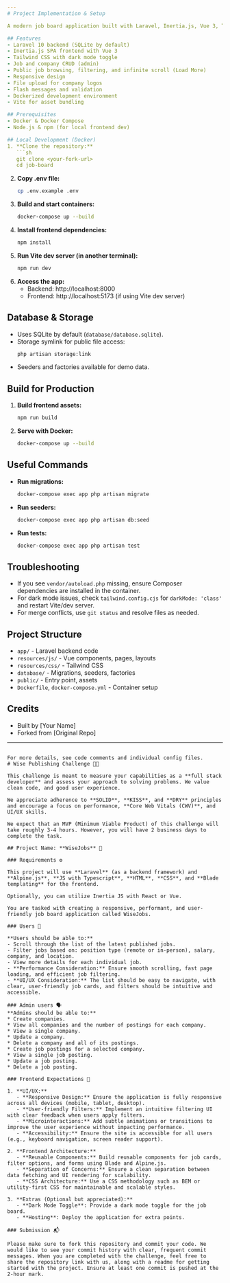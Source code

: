 ```yaml
---
# Project Implementation & Setup

A modern job board application built with Laravel, Inertia.js, Vue 3, Tailwind CSS, and Docker. Supports admin and public flows, job/company CRUD, filters, dark mode, and more.

## Features
- Laravel 10 backend (SQLite by default)
- Inertia.js SPA frontend with Vue 3
- Tailwind CSS with dark mode toggle
- Job and company CRUD (admin)
- Public job browsing, filtering, and infinite scroll (Load More)
- Responsive design
- File upload for company logos
- Flash messages and validation
- Dockerized development environment
- Vite for asset bundling

## Prerequisites
- Docker & Docker Compose
- Node.js & npm (for local frontend dev)

## Local Development (Docker)
1. **Clone the repository:**
   ```sh
   git clone <your-fork-url>
   cd job-board
   ```
2. **Copy .env file:**
   ```sh
   cp .env.example .env
   ```
3. **Build and start containers:**
   ```sh
   docker-compose up --build
   ```
4. **Install frontend dependencies:**
   ```sh
   npm install
   ```
5. **Run Vite dev server (in another terminal):**
   ```sh
   npm run dev
   ```
6. **Access the app:**
   - Backend: http://localhost:8000
   - Frontend: http://localhost:5173 (if using Vite dev server)

## Database & Storage
- Uses SQLite by default (`database/database.sqlite`).
- Storage symlink for public file access:
  ```sh
  php artisan storage:link
  ```
- Seeders and factories available for demo data.

## Build for Production
1. **Build frontend assets:**
   ```sh
   npm run build
   ```
2. **Serve with Docker:**
   ```sh
   docker-compose up --build
   ```

## Useful Commands
- **Run migrations:**
  ```sh
  docker-compose exec app php artisan migrate
  ```
- **Run seeders:**
  ```sh
  docker-compose exec app php artisan db:seed
  ```
- **Run tests:**
  ```sh
  docker-compose exec app php artisan test
  ```

## Troubleshooting
- If you see `vendor/autoload.php` missing, ensure Composer dependencies are installed in the container.
- For dark mode issues, check `tailwind.config.cjs` for `darkMode: 'class'` and restart Vite/dev server.
- For merge conflicts, use `git status` and resolve files as needed.

## Project Structure
- `app/` - Laravel backend code
- `resources/js/` - Vue components, pages, layouts
- `resources/css/` - Tailwind CSS
- `database/` - Migrations, seeders, factories
- `public/` - Entry point, assets
- `Dockerfile`, `docker-compose.yml` - Container setup

## Credits
- Built by [Your Name]
- Forked from [Original Repo]

---
```

For more details, see code comments and individual config files.
# Wise Publishing Challenge 👨‍💻

This challenge is meant to measure your capabilities as a **full stack developer** and assess your approach to solving problems. We value clean code, and good user experience.

We appreciate adherence to **SOLID**, **KISS**, and **DRY** principles and encourage a focus on performance, **Core Web Vitals (CWV)**, and UI/UX skills.

We expect that an MVP (Minimum Viable Product) of this challenge will take roughly 3-4 hours. However, you will have 2 business days to complete the task.

## Project Name: **WiseJobs** 🦉

### Requirements ⚙️

This project will use **Laravel** (as a backend framework) and **Alpine.js**, **JS with Typescript**, **HTML**, **CSS**, and **Blade templating** for the frontend.

Optionally, you can utilize Inertia JS with React or Vue.

You are tasked with creating a responsive, performant, and user-friendly job board application called WiseJobs.

### Users 👥

**Users should be able to:**
- Scroll through the list of the latest published jobs.
- Filter jobs based on: position type (remote or in-person), salary, company, and location.
- View more details for each individual job.
- **Performance Consideration:** Ensure smooth scrolling, fast page loading, and efficient job filtering.
- **UI/UX Consideration:** The list should be easy to navigate, with clear, user-friendly job cards, and filters should be intuitive and accessible.

### Admin users 🗣️
**Admins should be able to:**
* Create companies.
* View all companies and the number of postings for each company.
* View a single company.
* Update a company.
* Delete a company and all of its postings.
* Create job postings for a selected company.
* View a single job posting.
* Update a job posting.  
* Delete a job posting.
  
### Frontend Expectations 🤘

1. **UI/UX:**
   - **Responsive Design:** Ensure the application is fully responsive across all devices (mobile, tablet, desktop).
   - **User-friendly Filters:** Implement an intuitive filtering UI with clear feedback when users apply filters.
   - **Microinteractions:** Add subtle animations or transitions to improve the user experience without impacting performance.
   - **Accessibility:** Ensure the site is accessible for all users (e.g., keyboard navigation, screen reader support).

2. **Frontend Architecture:**
   - **Reusable Components:** Build reusable components for job cards, filter options, and forms using Blade and Alpine.js.
   - **Separation of Concerns:** Ensure a clean separation between data fetching and UI rendering for scalability.
   - **CSS Architecture:** Use a CSS methodology such as BEM or utility-first CSS for maintainable and scalable styles.

3. **Extras (Optional but appreciated):**
   - **Dark Mode Toggle**: Provide a dark mode toggle for the job board.
   - **Hosting**: Deploy the application for extra points.

### Submission 📬

Please make sure to fork this repository and commit your code. We would like to see your commit history with clear, frequent commit messages. When you are completed with the challenge, feel free to share the repository link with us, along with a readme for getting started with the project. Ensure at least one commit is pushed at the 2-hour mark.
